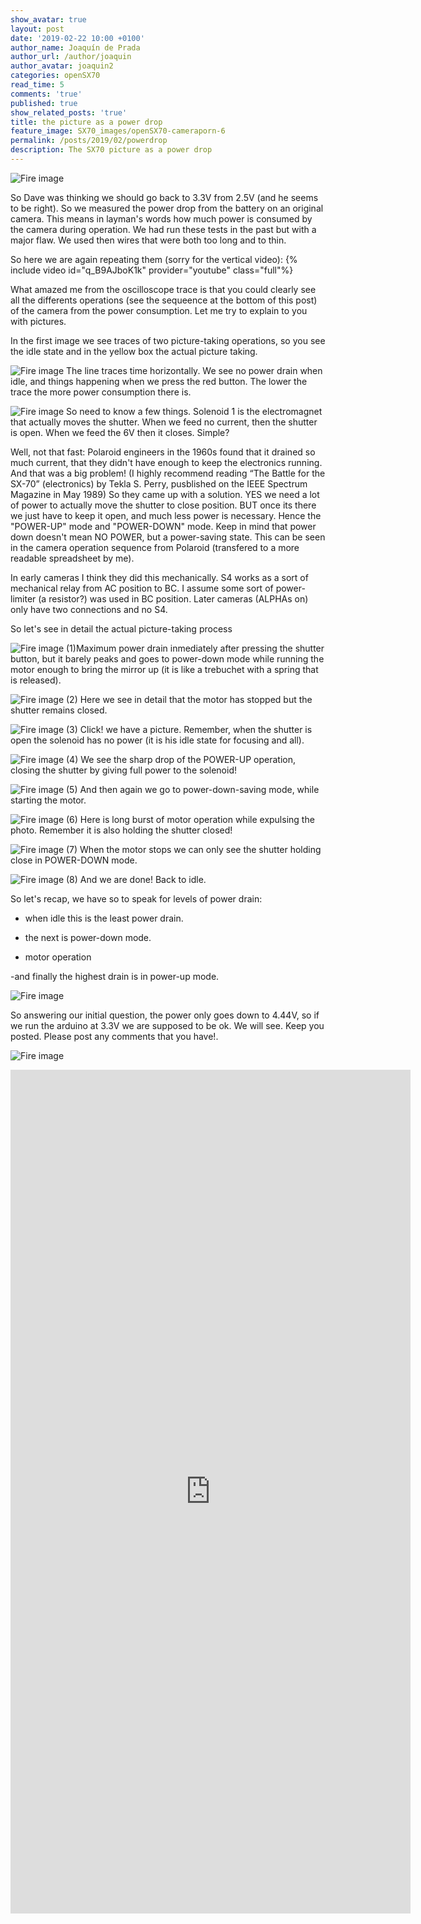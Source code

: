 ```yaml
---
show_avatar: true
layout: post
date: '2019-02-22 10:00 +0100'
author_name: Joaquín de Prada
author_url: /author/joaquin
author_avatar: joaquin2
categories: openSX70
read_time: 5
comments: 'true'
published: true
show_related_posts: 'true'
title: the picture as a power drop
feature_image: SX70_images/openSX70-cameraporn-6
permalink: /posts/2019/02/powerdrop
description: The SX70 picture as a power drop
---
```

![Fire image]({{site.url}}/{{site.baseurl}}img/2019/02/2019-02-20-trace-that-picture-01.jpg)

So Dave was thinking we should go back to 3.3V from 2.5V (and he seems to be right).
So we measured the power drop from the battery on an original camera. This means in layman's words how much power is consumed by the camera during operation.
We had run these tests in the past but with a major flaw. We used then wires that were both too long and to thin.

So here we are again repeating them (sorry for the vertical video):
{% include video id="q_B9AJboK1k" provider="youtube" class="full"%}

What amazed me from the oscilloscope trace is that you could clearly see all the differents operations (see the sequeence at the bottom of this post) of the camera from the power consumption.
Let me try to explain to you with pictures.

In the first image we see traces of two picture-taking operations, so you see the idle state and in the yellow box the actual picture taking.

![Fire image]({{site.url}}/{{site.baseurl}}img/2019/02/2019-02-20-trace-that-picture-02.jpg)
The line traces time horizontally. We see no power drain when idle, and things happening when we press the red button. The lower the trace the more power consumption there is.

![Fire image]({{site.url}}/{{site.baseurl}}img/2019/02/2019-02-20-trace-that-picture-03.jpg)
So need to know a few things. Solenoid 1 is the electromagnet that actually moves the shutter. When we feed no current, then the shutter is open. When we feed the 6V then it closes. Simple? 

Well, not that fast: Polaroid engineers in the 1960s found that it drained so much current, that they didn't have enough to keep the electronics running. And that was a big problem! (I highly recommend reading “The Battle for the SX-70” (electronics) by Tekla S. Perry, pusblished on the IEEE Spectrum Magazine in May 1989)
So they came up with a solution. YES we need a lot of power to actually move the shutter to close position. BUT once its there we just have to keep it open, and much less power is necessary.
Hence the "POWER-UP" mode and "POWER-DOWN" mode. Keep in mind that power down doesn't mean NO POWER, but a power-saving state. This can be seen in the camera operation sequence from Polaroid (transfered to a more readable spreadsheet by me).

In early cameras I think they did this mechanically. S4 works as a sort of mechanical relay from AC position to BC. I assume some sort of power-limiter (a resistor?) was used in BC position. Later cameras (ALPHAs on) only have two connections and no S4.

So let's see in detail the actual picture-taking process

![Fire image]({{site.url}}/{{site.baseurl}}img/2019/02/2019-02-20-trace-that-picture-04A.jpg)
(1)Maximum power drain inmediately after pressing the shutter button, but it barely peaks and goes to power-down mode while running the motor enough to bring the mirror up (it is like a trebuchet with a spring that is released).

![Fire image]({{site.url}}/{{site.baseurl}}img/2019/02/2019-02-20-trace-that-picture-04B.jpg)
(2) Here we see in detail that the motor has stopped but the shutter remains closed.

![Fire image]({{site.url}}/{{site.baseurl}}img/2019/02/2019-02-20-trace-that-picture-04C.jpg)
(3) Click! we have a picture. Remember, when the shutter is open the solenoid has no power (it is his idle state for focusing and all).

![Fire image]({{site.url}}/{{site.baseurl}}img/2019/02/2019-02-20-trace-that-picture-04D.jpg)
(4) We see the sharp drop of the POWER-UP operation, closing the shutter by giving full power to the solenoid!

![Fire image]({{site.url}}/{{site.baseurl}}img/2019/02/2019-02-20-trace-that-picture-04E.jpg)
(5) And then again we go to power-down-saving mode, while starting the motor.

![Fire image]({{site.url}}/{{site.baseurl}}img/2019/02/2019-02-20-trace-that-picture-04F.jpg)
(6) Here is long burst of motor operation while expulsing the photo. Remember it is also holding the shutter closed!

![Fire image]({{site.url}}/{{site.baseurl}}img/2019/02/2019-02-20-trace-that-picture-04G.jpg)
(7) When the motor stops we can only see the shutter holding close in POWER-DOWN mode.

![Fire image]({{site.url}}/{{site.baseurl}}img/2019/02/2019-02-20-trace-that-picture-04H.jpg)
(8) And we are done! Back to idle.

So let's recap, we have so to speak for levels of power drain:
  - when idle this is the least power drain.

  - the next is power-down mode.

  - motor operation

  -and finally the highest drain is in power-up mode.
  
![Fire image]({{site.url}}/{{site.baseurl}}img/2019/02/2019-02-20-trace-that-picture-05.jpg)

So answering our initial question, the power only goes down to 4.44V, so if we run the arduino at 3.3V we are supposed to be ok. We will see. Keep you posted. Please post any comments that you have!.

![Fire image]({{site.url}}/{{site.baseurl}}img/2019/02/2019-02-20-trace-that-picture-6.jpg)

<iframe width="640" height="1350" seamless frameborder="0" scrolling="no" src="https://docs.google.com/spreadsheets/d/e/2PACX-1vQV-Ee3efzA0lo_n106m7z1x3jGKH8-cNA8Q5_hbkvul55AtE74mNwu4-cJqEpIbjizb1l4ryva4Ibf/pubhtml?gid=0&amp;single=true&amp;widget=true&amp;headers=false"></iframe>